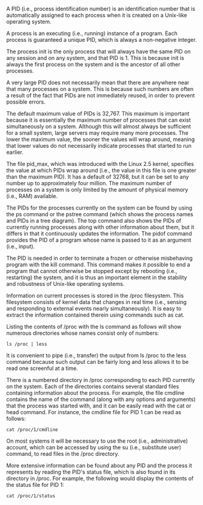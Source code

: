 	

A PID (i.e., process identification number) is an identification number that is automatically assigned to each process when it is created on a Unix-like operating system.

A process is an executing (i.e., running) instance of a program. Each process is guaranteed a unique PID, which is always a non-negative integer.

The process init is the only process that will always have the same PID on any session and on any system, and that PID is 1. This is because init is always the first process on the system and is the ancestor of all other processes.

A very large PID does not necessarily mean that there are anywhere near that many processes on a system. This is because such numbers are often a result of the fact that PIDs are not immediately reused, in order to prevent possible errors.

The default maximum value of PIDs is 32,767. This maximum is important because it is essentially the maximum number of processes that can exist simultaneously on a system. Although this will almost always be sufficient for a small system, large servers may require many more processes. The lower the maximum value, the sooner the values will wrap around, meaning that lower values do not necessarily indicate processes that started to run earlier.

The file pid_max, which was introduced with the Linux 2.5 kernel, specifies the value at which PIDs wrap around (i.e., the value in this file is one greater than the maximum PID). It has a default of 32768, but it can be set to any number up to approximately four million. The maximum number of processes on a system is only limited by the amount of physical memory (i.e., RAM) available.

The PIDs for the processes currently on the system can be found by using the ps command or the pstree command (which shows the process names and PIDs in a tree diagram). The top command also shows the PIDs of currently running processes along with other information about them, but it differs in that it continuously updates the information. The pidof command provides the PID of a program whose name is passed to it as an argument (i.e., input).

The PID is needed in order to terminate a frozen or otherwise misbehaving program with the kill command. This command makes it possible to end a program that cannot otherwise be stopped except by rebooting (i.e., restarting) the system, and it is thus an important element in the stability and robustness of Unix-like operating systems.

Information on current processes is stored in the /proc filesystem. This filesystem consists of kernel data that changes in real time (i.e., sensing and responding to external events nearly simultaneously). It is easy to extract the information contained therein using commands such as cat.

Listing the contents of /proc with the ls command as follows will show numerous directories whose names consist only of numbers:

    ls /proc | less

It is convenient to pipe (i.e., transfer) the output from ls /proc to the less command because such output can be fairly long and less allows it to be read one screenful at a time.

There is a numbered directory in /proc corresponding to each PID currently on the system. Each of the directories contains several standard files containing information about the process. For example, the file cmdline contains the name of the command (along with any options and arguments) that the process was started with, and it can be easily read with the cat or head command. For instance, the cmdline file for PID 1 can be read as follows:

    cat /proc/1/cmdline

On most systems it will be necessary to use the root (i.e., administrative) account, which can be accessed by using the su (i.e., substitute user) command, to read files in the /proc directory.

More extensive information can be found about any PID and the process it represents by reading the PID's status file, which is also found in its directory in /proc. For example, the following would display the contents of the status file for PID 1:

    cat /proc/1/status



